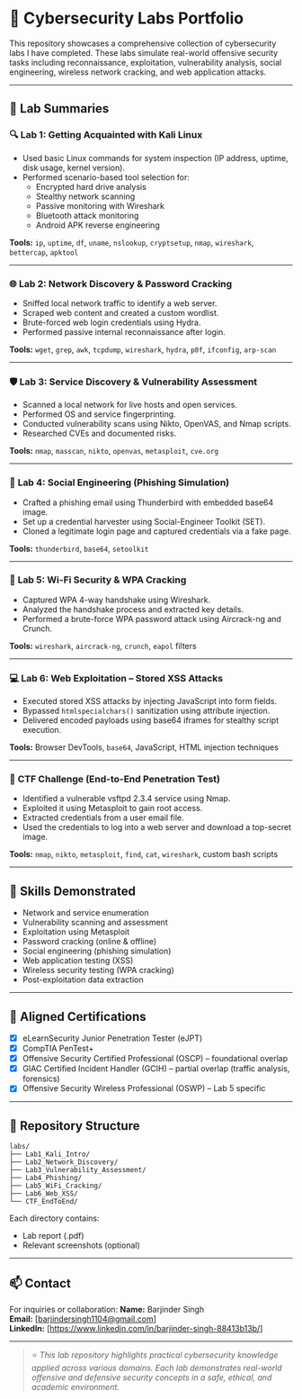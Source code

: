 # 🔐 Cybersecurity Labs Portfolio

This repository showcases a comprehensive collection of cybersecurity labs I have completed. These labs simulate real-world offensive security tasks including reconnaissance, exploitation, vulnerability analysis, social engineering, wireless network cracking, and web application attacks.

---

## 🧪 Lab Summaries

### 🔍 **Lab 1: Getting Acquainted with Kali Linux**
- Used basic Linux commands for system inspection (IP address, uptime, disk usage, kernel version).
- Performed scenario-based tool selection for:
  - Encrypted hard drive analysis
  - Stealthy network scanning
  - Passive monitoring with Wireshark
  - Bluetooth attack monitoring
  - Android APK reverse engineering

**Tools:** `ip`, `uptime`, `df`, `uname`, `nslookup`, `cryptsetup`, `nmap`, `wireshark`, `bettercap`, `apktool`

---

### 🌐 **Lab 2: Network Discovery & Password Cracking**
- Sniffed local network traffic to identify a web server.
- Scraped web content and created a custom wordlist.
- Brute-forced web login credentials using Hydra.
- Performed passive internal reconnaissance after login.

**Tools:** `wget`, `grep`, `awk`, `tcpdump`, `wireshark`, `hydra`, `p0f`, `ifconfig`, `arp-scan`

---

### 🛡️ **Lab 3: Service Discovery & Vulnerability Assessment**
- Scanned a local network for live hosts and open services.
- Performed OS and service fingerprinting.
- Conducted vulnerability scans using Nikto, OpenVAS, and Nmap scripts.
- Researched CVEs and documented risks.

**Tools:** `nmap`, `masscan`, `nikto`, `openvas`, `metasploit`, `cve.org`

---

### 🎣 **Lab 4: Social Engineering (Phishing Simulation)**
- Crafted a phishing email using Thunderbird with embedded base64 image.
- Set up a credential harvester using Social-Engineer Toolkit (SET).
- Cloned a legitimate login page and captured credentials via a fake page.

**Tools:** `thunderbird`, `base64`, `setoolkit`

---

### 📶 **Lab 5: Wi-Fi Security & WPA Cracking**
- Captured WPA 4-way handshake using Wireshark.
- Analyzed the handshake process and extracted key details.
- Performed a brute-force WPA password attack using Aircrack-ng and Crunch.

**Tools:** `wireshark`, `aircrack-ng`, `crunch`, `eapol` filters

---

### 💻 **Lab 6: Web Exploitation – Stored XSS Attacks**
- Executed stored XSS attacks by injecting JavaScript into form fields.
- Bypassed `htmlspecialchars()` sanitization using attribute injection.
- Delivered encoded payloads using base64 iframes for stealthy script execution.

**Tools:** Browser DevTools, `base64`, JavaScript, HTML injection techniques

---

### 🧩 **CTF Challenge (End-to-End Penetration Test)**
- Identified a vulnerable vsftpd 2.3.4 service using Nmap.
- Exploited it using Metasploit to gain root access.
- Extracted credentials from a user email file.
- Used the credentials to log into a web server and download a top-secret image.

**Tools:** `nmap`, `nikto`, `metasploit`, `find`, `cat`, `wireshark`, custom bash scripts

---

## 🎯 Skills Demonstrated
- Network and service enumeration
- Vulnerability scanning and assessment
- Exploitation using Metasploit
- Password cracking (online & offline)
- Social engineering (phishing simulation)
- Web application testing (XSS)
- Wireless security testing (WPA cracking)
- Post-exploitation data extraction

---

## 🧠 Aligned Certifications
- [x] eLearnSecurity Junior Penetration Tester (eJPT)
- [x] CompTIA PenTest+
- [x] Offensive Security Certified Professional (OSCP) – foundational overlap
- [x] GIAC Certified Incident Handler (GCIH) – partial overlap (traffic analysis, forensics)
- [x] Offensive Security Wireless Professional (OSWP) – Lab 5 specific

---

## 📂 Repository Structure
```
labs/
├── Lab1_Kali_Intro/
├── Lab2_Network_Discovery/
├── Lab3_Vulnerability_Assessment/
├── Lab4_Phishing/
├── Lab5_WiFi_Cracking/
├── Lab6_Web_XSS/
└── CTF_EndToEnd/
```

Each directory contains:
- Lab report (.pdf)
- Relevant screenshots (optional)

---

## 📫 Contact
For inquiries or collaboration:
**Name:** Barjinder Singh  
**Email:** [barjindersingh1104@gmail.com]  
**LinkedIn:** [https://www.linkedin.com/in/barjinder-singh-88413b13b/] 

---

> ⭐ *This lab repository highlights practical cybersecurity knowledge applied across various domains. Each lab demonstrates real-world offensive and defensive security concepts in a safe, ethical, and academic environment.*
